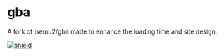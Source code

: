 # gba
A fork of jsemu2/gba made to enhance the loading time and site design.

[![shield](https://img.shields.io/badge/VERSION-v5.1-blue?style=for-the-badge&logo=appveyor)](https://shields.io)
